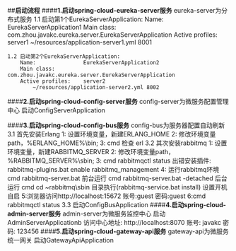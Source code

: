 ##**启动流程**
####**1.启动spring-cloud-eureka-server服务**
    eureka-server为分布式服务
    1.1 启动第1个EurekaServerApplication:
        Name:               EurekaServerApplication1
        Main class:         com.zhou.javakc.eureka.server.EurekaServerApplication
        Active profiles:    server1
            ~/resources/application-server1.yml 8001
    
    1.2 启动第2个EurekaServerApplication:
        Name:               EurekaServerApplication2
        Main class:         com.zhou.javakc.eureka.server.EurekaServerApplication
        Active profiles:    server2
            ~/resources/application-server2.yml 8002
        
####**2.启动spring-cloud-config-server服务**
    config-server为微服务配置管理中心
    启动ConfigServerApplication
    
####**3.启动spring-cloud-config-bus服务**
    config-bus为服务器配置自动刷新
    3.1 首先安装Erlang
        1: 设置环境变量，新建ERLANG_HOME
        2: 修改环境变量path，%ERLANG_HOME%\bin;
        3: cmd 检查 erl
    3.2 其次安装rabbitmq
        1: 设置环境变量，新建RABBITMQ_SERVER
        2: 修改环境变量path，%RABBITMQ_SERVER%\sbin;
        3: cmd rabbitmqctl status
            出错安装插件: rabbitmq-plugins.bat enable rabbitmq_management
        4: 运行rabbitmq环境
            cmd rabbitmq-server.bat 前台运行
            cmd rabbitmq-server.bat -detached 后台运行
            cmd cd ~rabbitmq\sbin 目录执行(rabbitmq-service.bat install) 设置开机自启
        5:浏览器访问http://localhost:15672
            账号:guest
            密码:guest
        6:cmd rabbitmqctl status
    3.3 启动ConfigBusApplication
####**4.启动spring-cloud-admin-server服务**
    admin-server为微服务监控中心
    启动AdminServerApplicationb
    访问中心地址: http://localhost:8070 
        账号: javakc
        密码: 123456
####**5.启动spring-cloud-gateway-api服务**
    gateway-api为微服务统一网关
    启动GatewayApiApplication            
    
